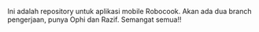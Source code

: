 Ini adalah repository untuk aplikasi mobile Robocook. Akan ada dua branch pengerjaan, punya Ophi dan Razif. Semangat semua!!